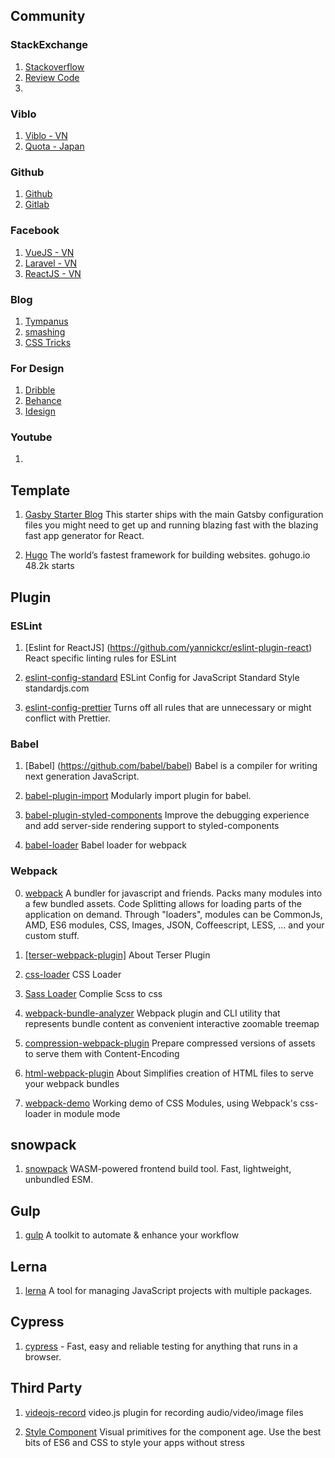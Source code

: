 ## Community 
### StackExchange 
1. [Stackoverflow]()
2. [Review Code]()
3. 
### Viblo 
1. [Viblo - VN]()
2. [Quota - Japan]()
### Github
1. [Github]()
2. [Gitlab]()
### Facebook
1. [VueJS - VN]()
2. [Laravel - VN]()
3. [ReactJS - VN]()
### Blog
1. [Tympanus]()
2. [smashing]()
3. [CSS Tricks]()
### For Design 
1. [Dribble]()
2. [Behance]()
3. [Idesign]()

### Youtube
1. []()







## Template 
1. [Gasby Starter Blog](https://github.com/gatsbyjs/gatsby-starter-blog)
This starter ships with the main Gatsby configuration files you might need to get up and running blazing fast with the blazing fast app generator for React.

2. [Hugo](https://github.com/gohugoio/hugo) The world’s fastest framework for building websites.
gohugo.io 48.2k starts


## Plugin 
### ESLint 
1. [Eslint for ReactJS] (https://github.com/yannickcr/eslint-plugin-react) React specific linting rules for ESLint

2. [eslint-config-standard](https://github.com/standard/eslint-config-standard) ESLint Config for JavaScript Standard Style
standardjs.com

3. [eslint-config-prettier](https://github.com/prettier/eslint-config-prettier) Turns off all rules that are unnecessary or might conflict with Prettier.




### Babel 
1. [Babel] (https://github.com/babel/babel)
Babel is a compiler for writing next generation JavaScript.

2. [babel-plugin-import](https://github.com/ant-design/babel-plugin-import) Modularly import plugin for babel.

3. [babel-plugin-styled-components](https://github.com/styled-components/babel-plugin-styled-components) Improve the debugging experience and add server-side rendering support to styled-components

4. [babel-loader](https://github.com/babel/babel-loader) Babel loader for webpack




### Webpack 
0. [webpack](https://github.com/webpack/webpack) A bundler for javascript and friends. Packs many modules into a few bundled assets. Code Splitting allows for loading parts of the application on demand. Through "loaders", modules can be CommonJs, AMD, ES6 modules, CSS, Images, JSON, Coffeescript, LESS, ... and your custom stuff.

1. [[terser-webpack-plugin]](https://github.com/webpack-contrib/terser-webpack-plugin) About
Terser Plugin

2. [css-loader](https://github.com/webpack-contrib/css-loader) CSS Loader 

3. [Sass Loader](https://github.com/webpack-contrib/sass-loader) Complie Scss to css

4. [webpack-bundle-analyzer](https://github.com/webpack-contrib/webpack-bundle-analyzer) Webpack plugin and CLI utility that represents bundle content as convenient interactive zoomable treemap

5. [compression-webpack-plugin](https://github.com/webpack-contrib/compression-webpack-plugin) Prepare compressed versions of assets to serve them with Content-Encoding

6. [html-webpack-plugin](https://github.com/jantimon/html-webpack-plugin) About
Simplifies creation of HTML files to serve your webpack bundles

7. [webpack-demo](https://github.com/css-modules/webpack-demo) Working demo of CSS Modules, using Webpack's css-loader in module mode

## snowpack
1. [snowpack](https://github.com/snowpackjs/snowpack) WASM-powered frontend build tool. Fast, lightweight, unbundled ESM.

## Gulp 
1. [gulp](https://github.com/gulpjs/gulp) A toolkit to automate & enhance your workflow

## Lerna 
1. [lerna](https://github.com/lerna/lerna) A tool for managing JavaScript projects with multiple packages.

## Cypress
1. [cypress](https://github.com/cypress-io/cypress) - Fast, easy and reliable testing for anything that runs in a browser.



## Third Party 
1. [videojs-record](https://github.com/collab-project/videojs-record) video.js plugin for recording audio/video/image files

2. [Style Component](https://github.com/styled-components/styled-components) Visual primitives for the component age. Use the best bits of ES6 and CSS to style your apps without stress 



